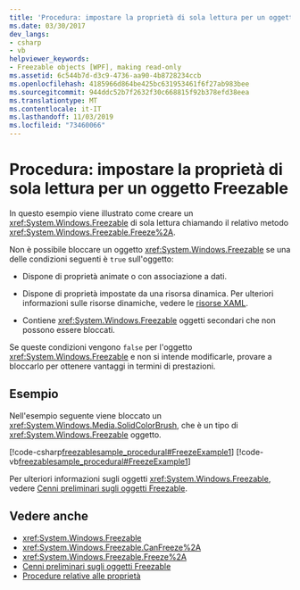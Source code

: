```yaml
---
title: 'Procedura: impostare la proprietà di sola lettura per un oggetto Freezable'
ms.date: 03/30/2017
dev_langs:
- csharp
- vb
helpviewer_keywords:
- Freezable objects [WPF], making read-only
ms.assetid: 6c544b7d-d3c9-4736-aa90-4b8728234ccb
ms.openlocfilehash: 4185966d864be425bc631953461f6f27ab983bee
ms.sourcegitcommit: 944ddc52b7f2632f30c668815f92b378efd38eea
ms.translationtype: MT
ms.contentlocale: it-IT
ms.lasthandoff: 11/03/2019
ms.locfileid: "73460066"
---
```

# <a name="how-to-make-a-freezable-read-only"></a>Procedura: impostare la proprietà di sola lettura per un oggetto Freezable
In questo esempio viene illustrato come creare un <xref:System.Windows.Freezable> di sola lettura chiamando il relativo metodo <xref:System.Windows.Freezable.Freeze%2A>.  
  
 Non è possibile bloccare un oggetto <xref:System.Windows.Freezable> se una delle condizioni seguenti è `true` sull'oggetto:  
  
- Dispone di proprietà animate o con associazione a dati.  
  
- Dispone di proprietà impostate da una risorsa dinamica. Per ulteriori informazioni sulle risorse dinamiche, vedere le [risorse XAML](../../../desktop-wpf/fundamentals/xaml-resources-define.md).  
  
- Contiene <xref:System.Windows.Freezable> oggetti secondari che non possono essere bloccati.  
  
 Se queste condizioni vengono `false` per l'oggetto <xref:System.Windows.Freezable> e non si intende modificarle, provare a bloccarlo per ottenere vantaggi in termini di prestazioni.  
  
## <a name="example"></a>Esempio  
 Nell'esempio seguente viene bloccato un <xref:System.Windows.Media.SolidColorBrush>, che è un tipo di <xref:System.Windows.Freezable> oggetto.  
  
 [!code-csharp[freezablesample_procedural#FreezeExample1](~/samples/snippets/csharp/VS_Snippets_Wpf/freezablesample_procedural/CSharp/freezablesample.cs#freezeexample1)]
 [!code-vb[freezablesample_procedural#FreezeExample1](~/samples/snippets/visualbasic/VS_Snippets_Wpf/freezablesample_procedural/visualbasic/freezablesample.vb#freezeexample1)]  
  
 Per ulteriori informazioni sugli oggetti <xref:System.Windows.Freezable>, vedere [Cenni preliminari sugli oggetti Freezable](freezable-objects-overview.md).  
  
## <a name="see-also"></a>Vedere anche

- <xref:System.Windows.Freezable>
- <xref:System.Windows.Freezable.CanFreeze%2A>
- <xref:System.Windows.Freezable.Freeze%2A>
- [Cenni preliminari sugli oggetti Freezable](freezable-objects-overview.md)
- [Procedure relative alle proprietà](base-elements-how-to-topics.md)
